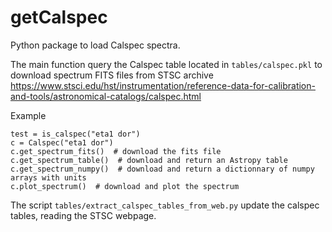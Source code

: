 # getCalspec
Python package to load Calspec spectra.

The main function query the Calspec table located in `tables/calspec.pkl` 
to download spectrum FITS files from STSC archive https://www.stsci.edu/hst/instrumentation/reference-data-for-calibration-and-tools/astronomical-catalogs/calspec.html

Example
```
test = is_calspec("eta1 dor")
c = Calspec("eta1 dor")
c.get_spectrum_fits()  # download the fits file
c.get_spectrum_table()  # download and return an Astropy table
c.get_spectrum_numpy()  # download and return a dictionnary of numpy arrays with units
c.plot_spectrum()  # download and plot the spectrum
```

The script `tables/extract_calspec_tables_from_web.py` update the calspec tables, reading the STSC webpage.